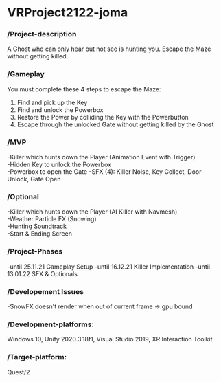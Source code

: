 # VRProject2122-joma

### /Project-description
A Ghost who can only hear but not see is hunting you.
Escape the Maze without getting killed.

### /Gameplay
You must complete these 4 steps to escape the Maze:   
1. Find and pick up the Key
2. Find and unlock the Powerbox
3. Restore the Power by colliding the Key with the Powerbutton
4. Escape through the unlocked Gate without getting killed by the Ghost

### /MVP
-Killer which hunts down the Player (Animation Event with Trigger)   
-Hidden Key to unlock the Powerbox   
-Powerbox to open the Gate
-SFX (4): Killer Noise, Key Collect, Door Unlock, Gate Open

### /Optional   
-Killer which hunts down the Player (AI Killer with Navmesh)   
-Weather Particle FX (Snowing)   
-Hunting Soundtrack   
-Start & Ending Screen

### /Project-Phases
-until 25.11.21
Gameplay Setup 
-until 16.12.21
Killer Implementation 
-until 13.01.22
SFX & Optionals

### /Developement Issues
-SnowFX doesn't render when out of current frame -> gpu bound

### /Development-platforms: 
Windows 10, Unity 2020.3.18f1, Visual Studio 2019, XR Interaction Toolkit

### /Target-platform: 
Quest/2
